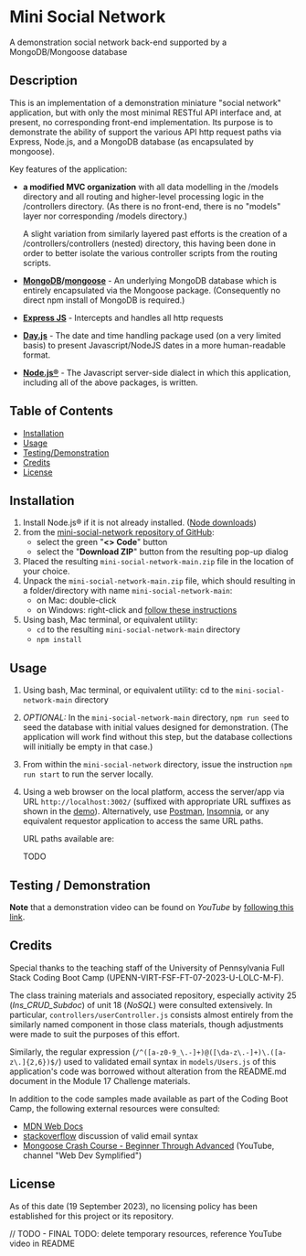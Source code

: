 # Mini Social Network

A demonstration social network back-end supported by a MongoDB/Mongoose database

## Description

This is an implementation of a demonstration miniature "social network" application, but with only the most minimal RESTful API interface and, at present, no corresponding front-end implementation.  Its purpose is to demonstrate the ability of support the various API http request paths via Express, Node.js, and a MongoDB database (as encapsulated by mongoose).


Key features of the application:
- **a modified MVC organization** with all data modelling in the /models directory and all routing and higher-level processing logic in the /controllers directory.  (As there is no front-end, there is no "models" layer nor corresponding /models directory.)
        
    A slight variation from similarly layered past efforts is the creation of a /controllers/controllers (nested) directory, this having been done in order to better isolate the various controller scripts from the routing scripts.  
    
- **[MongoDB](https://www.mongodb.com/)/[mongoose](https://mongoosejs.com/)** - An underlying MongoDB database which is entirely encapsulated via the Mongoose package.  (Consequently no direct npm install of MongoDB is required.)
- **[Express JS](https://expressjs.com/)** - Intercepts and handles all http requests
- **[Day.js](https://day.js.org/)** - The date and time handling package used (on a very limited basis) to present Javascript/NodeJS dates in a more human-readable format.
- **[Node.js®](https://nodejs.org/en)** - The Javascript server-side dialect in which this application, including all of the above packages, is written.

## Table of Contents

- [Installation](#installation)
- [Usage](#usage)
- [Testing/Demonstration](#testing--demonstration)
- [Credits](#credits)
- [License](#license)

## Installation

1. Install Node.js® if it is not already installed.    ([Node downloads](https://nodejs.org/en/download))
2. from the [mini-social-network repository of GitHub](https://github.com/stevreut/mini-social-network):
    - select the green "**<> Code**" button
    - select the "**Download ZIP**" button from the resulting pop-up dialog
3. Placed the resulting `mini-social-network-main.zip` file in the location of your choice.
4. Unpack the `mini-social-network-main.zip` file, which should resulting in a folder/directory with name `mini-social-network-main`:
    - on Mac: double-click
    - on Windows: right-click and [follow these instructions](https://support.microsoft.com/en-us/windows/zip-and-unzip-files-f6dde0a7-0fec-8294-e1d3-703ed85e7ebc)
5. Using bash, Mac terminal, or equivalent utility:
    - `cd` to the resulting `mini-social-network-main` directory
    - `npm install`

## Usage

1. Using bash, Mac terminal, or equivalent utility: cd to the `mini-social-network-main` directory
2. *OPTIONAL:* In the `mini-social-network-main` directory, `npm run seed` to seed the database with initial values designed for demonstration.  (The application will work find without this step, but the database collections will initially be empty in that case.)
3. From within the `mini-social-network` directory, issue the instruction `npm run start` to run the server locally.
4. Using a web browser on the local platform, access the server/app via URL `http://localhost:3002/` (suffixed with appropriate URL suffixes as shown in the [demo](TODO)).  Alternatively, use [Postman](https://www.postman.com/), [Insomnia](https://insomnia.rest/), or any equivalent requestor application to access the same URL paths.

   URL paths available are:

   TODO

## Testing / Demonstration

**Note** that a demonstration video can be found on *YouTube* by [following this link](https://www.youtube.com/watch?v=TODO).

## Credits

Special thanks to the teaching staff of the University of Pennsylvania Full Stack Coding Boot Camp (UPENN-VIRT-FSF-FT-07-2023-U-LOLC-M-F).

The class training materials and associated repository, especially activity 25 (*Ins_CRUD_Subdoc*) of unit 18 (*NoSQL*) were consulted extensively.  In particular, `controllers/userController.js` consists almost entirely from the similarly named component in those class materials, though adjustments were made to suit the purposes of this effort.

Similarly, the regular expression (`/^([a-z0-9_\.-]+)@([\da-z\.-]+)\.([a-z\.]{2,6})$/`) used to validated email syntax in `models/Users.js` of this application's code was borrowed without alteration from the README.md document in the Module 17 Challenge materials. 

In addition to the code samples made available as part of the Coding Boot Camp, the following external resources were consulted:

- [MDN Web Docs](https://developer.mozilla.org/en-US/)
- [stackoverflow](https://stackoverflow.com/questions/18022365/mongoose-validate-email-syntax) discussion of valid email syntax
- [Mongoose Crash Course - Beginner Through Advanced](https://www.youtube.com/watch?v=DZBGEVgL2eE)  (YouTube, channel "Web Dev Symplified")


## License

As of this date (19 September 2023), no licensing policy has been established for this project or its repository.







// TODO - FINAL TODO: delete temporary resources, reference YouTube video in README
